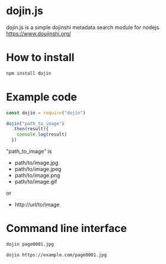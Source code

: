 # dojin.js

dojin.js is a simple dojinshi metadata search module for nodejs.
https://www.doujinshi.org/

# How to install

```sh
npm install dojin
```

# Example code

```js
const dojin = require("dojin")

dojin("path_to_image")
  .then(result){
    console.log(result)
  })
```

"path_to_image" is

* path/to/image.jpg
* path/to/image.jpeg
* path/to/image.png
* path/to/image.gif

or

* http://url/to/image

# Command line interface

```bash
dojin page0001.jpg
```

```bash
dojin https://example.com/page0001.jpg
```
